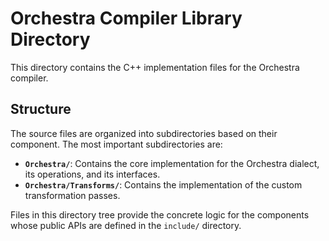 # Orchestra Compiler Library Directory

This directory contains the C++ implementation files for the Orchestra compiler.

## Structure

The source files are organized into subdirectories based on their component. The most important subdirectories are:

*   **`Orchestra/`**: Contains the core implementation for the Orchestra dialect, its operations, and its interfaces.
*   **`Orchestra/Transforms/`**: Contains the implementation of the custom transformation passes.

Files in this directory tree provide the concrete logic for the components whose public APIs are defined in the `include/` directory.
